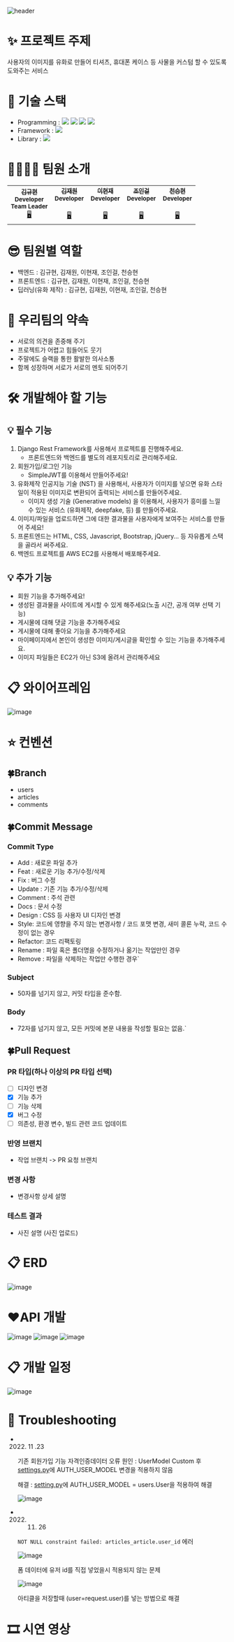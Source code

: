 ![header](https://capsule-render.vercel.app/api?type=waving&color=auto&height=300&section=header&text=🍀Lucky-油畵(유화)🍀&fontSize=80)

# ✨ 프로젝트 주제
사용자의 이미지를 유화로 만들어 티셔츠, 휴대폰 케이스 등 사물을 커스텀 할 수 있도록 도와주는 서비스

# 🎁 기술 스택
- Programming : <img src="https://img.shields.io/badge/Python-3776AB?style=for-the-badge&logo=Python&logoColor=white"> <img src="https://img.shields.io/badge/Javascript-F7DF1E?style=for-the-badge&logo=Javascript&logoColor=white"> <img src="https://img.shields.io/badge/HTML-blueviolet?style=for-the-badge&logo=HTML&logoColor=white"> <img src="https://img.shields.io/badge/CSS-sucess?style=for-the-badge&logo=CSS&logoColor=white">
- Framework : <img src="https://img.shields.io/badge/DjangoRestFramework-092E20?style=for-the-badge&logo=Django&logoColor=white"> 
- Library : <img src="https://img.shields.io/badge/Tensorflow-F7931E?style=for-the-badge&logo=ScikitLearn&logoColor=white">


# 👨‍👩‍👧‍👦 팀원 소개
<table>
  <tr>
    <td align="center">
      <a href="https://github.com/9yuhyeon">
        <sub><b>김규현</b></sub></a><br />
        <sub><b>Developer</b></sub></a><br />
        <sub><b>Team Leader</b></sub></a><br />
        <a href="https://github.com/9yuhyeon" title="Code">🖥️</a>
    </td>
    <td align="center">
      <a href="https://github.com/ja2w0nii">
        <sub><b>김재원</b></sub></a><br />
        <sub><b>Developer</b></sub></a><br />    
   <sub><b></b></sub></a><br />
        <a href="https://github.com/ja2w0nii" title="Code">🖥️</a>
    </td>
    <td align="center">
      <a href="https://github.com/didjsrne">
        <sub><b>이현재</b></sub></a><br />
        <sub><b>Developer</b></sub></a><br />    
   <sub><b></b></sub></a><br />
        <a href="https://github.com/didjsrne" title="Code">🖥️</a>
    </td>
    <td align="center">
      <a href="https://github.com/Choding91">
        <sub><b>조인걸</b></sub></a><br />
        <sub><b>Developer</b></sub></a><br />    
   <sub><b></b></sub></a><br />
        <a href="https://github.com/Choding91" title="Code">🖥️</a>
    </td>
    <td align="center">
      <a href="https://github.com/cjstmdgusqw">
        <sub><b>천승현</b></sub></a><br />
        <sub><b>Developer</b></sub></a><br />    
   <sub><b></b></sub></a><br />
        <a href="https://github.com/cjstmdgusqw" title="Code">🖥️</a>
    </td>
  </tr>
</table>

# 😎 팀원별 역할
- 백엔드 : 김규현, 김재원, 이현재, 조인걸, 천승현
- 프론트엔드 : 김규현, 김재원, 이현재, 조인걸, 천승현
- 딥러닝(유화 제작) : 김규현, 김재원, 이현재, 조인걸, 천승현

# 🌈 우리팀의 약속
- 서로의 의견을 존중해 주기
- 프로젝트가 어렵고 힘들어도 웃기
- 주말에도 슬랙을 통한 활발한 의사소통
- 함께 성장하며 서로가 서로의 멘토 되어주기

# 🛠️ 개발해야 할 기능
## 💡 필수 기능
1. Django Rest Framework를 사용해서  프로젝트를 진행해주세요.
    - 프론트엔드와 백엔드를 별도의 레포지토리로 관리해주세요.
2. 회원가입/로그인 기능
    - SimpleJWT를 이용해서 만들어주세요!
3. 유화제작 인공지능 기술 (NST) 을 사용해서, 사용자가 이미지를 넣으면 유화 스타일이 적용된 이미지로 변환되어 출력되는 서비스를 만들어주세요.
    - 이미지 생성 기술 (Generative models) 을 이용해서, 사용자가 흥미를 느낄 수 있는 서비스 (유화제작, deepfake, 등) 를 만들어주세요.
4. 이미지/파일을 업로드하면 그에 대한 결과물을 사용자에게 보여주는 서비스를 만들어 주세요!
5. 프론트엔드는 HTML, CSS, Javascript, Bootstrap, jQuery… 등 자유롭게 스택을 골라서 써주세요.
6.  백엔드 프로젝트를 AWS EC2를 사용해서 배포해주세요.

## 💡 추가 기능
- 회원 기능을 추가해주세요!
- 생성된 결과물을 사이트에 게시할 수 있게 해주세요(노출 시간, 공개 여부 선택 기능)
- 게시물에 대해 댓글 기능을 추가해주세요
- 게시물에 대해 좋아요 기능을 추가해주세요
- 마이페이지에서 본인이 생성한 이미지/게시글을 확인할 수 있는 기능을 추가해주세요.
- 이미지 파일들은 EC2가 아닌 S3에 올려서 관리해주세요


# 📋 와이어프레임
![image](https://user-images.githubusercontent.com/113072964/204168584-77754757-b28d-4d2d-85ac-1db8d60d37e5.png)


# ⭐ 컨벤션
## 🍀Branch
- users
- articles
- comments

## 🍀Commit Message
### Commit Type
- Add : 새로운 파일 추가
- Feat : 새로운 기능 추가/수정/삭제
- Fix : 버그 수정
- Update : 기존 기능 추가/수정/삭제
- Comment : 주석 관련
- Docs : 문서 수정
- Design : CSS 등 사용자 UI 디자인 변경
- Style: 코드에 영향을 주지 않는 변경사항 /  코드 포맷 변경, 새미 콜론 누락, 코드 수정이 없는 경우
- Refactor: 코드 리팩토링
- Rename : 파일 혹은 폴더명을 수정하거나 옮기는 작업만인 경우
- Remove : 파일을 삭제하는 작업만 수행한 경우`
### Subject
- 50자를 넘기지 않고, 커밋 타입을 준수함.
### Body
- 72자를 넘기지 않고, 모든 커밋에 본문 내용을 작성할 필요는 없음.`

## 🍀**Pull Request**
### PR 타입(하나 이상의 PR 타입 선택)

- [ ]  디자인 변경
- [x]  기능 추가
- [ ]  기능 삭제
- [x]  버그 수정
- [ ]  의존성, 환경 변수, 빌드 관련 코드 업데이트

### 반영 브랜치

- 작업 브랜치 -> PR 요청 브랜치

### 변경 사항

- 변경사항 상세 설명

### 테스트 결과

- 사진 설명 (사진 업로드)


# 📋 ERD
![image](https://user-images.githubusercontent.com/113072964/204172016-5b07d68a-df05-4eed-a0fc-3b1747a7da22.png)


# ❤️API 개발
![image](https://user-images.githubusercontent.com/113072964/204169089-377c21d4-f74e-4a96-b9d9-6384a7da1c94.png)
![image](https://user-images.githubusercontent.com/113072964/204169125-25b2b6b4-1e10-41f5-bdf7-ed9a9b4dcce7.png)
![image](https://user-images.githubusercontent.com/113072964/204169184-fcdfc9d4-21a8-4fa5-aa35-17f584ef1aed.png)


# 📋 개발 일정
![image](https://user-images.githubusercontent.com/113072964/204169655-0949c691-d4e2-4b55-b06f-a8e8078cc8fd.png)


# 🎯 Troubleshooting

- 2022. 11 .23
    
    기존 회원가입 기능 자격인증데이터 오류
    원인 : UserModel Custom 후 [settings.py](http://settings.py)에 AUTH_USER_MODEL 변경을 적용하지 않음
    
    해결 : [setting.py](http://setting.py)에  AUTH_USER_MODEL = users.User을 적용하여 해결
    
    ![image](https://user-images.githubusercontent.com/113072964/204172422-f9aed9e2-c2e3-4c98-aaf3-d9e8279218c2.png)
    
- 2022. 11. 26
    
    `NOT NULL constraint failed: articles_article.user_id` 에러
    
    ![image](https://user-images.githubusercontent.com/113072964/204172487-31fa65c9-52bc-48ca-b709-bf4e6da868bf.png)

    폼 데이터에 유저 id를 직접 넣었을시 적용되지 않는 문제
    
    ![image](https://user-images.githubusercontent.com/113072964/204172518-f6a8e191-d79b-42ea-9ec8-ccc28bf52c5a.png)
    
    아티클을 저장할때 (user=request.user)를 넣는 방법으로 해결


# 🎞 시연 영상
